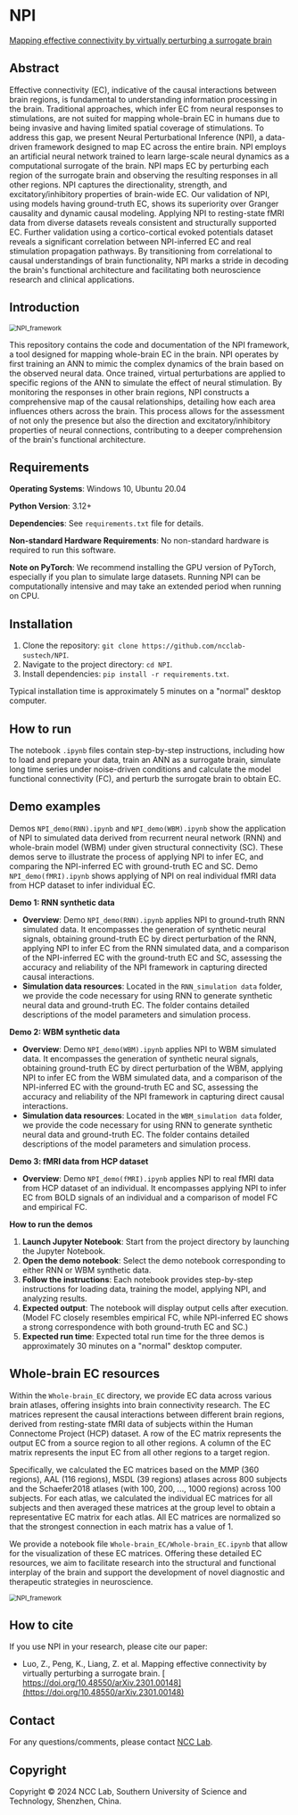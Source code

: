 # NPI

[Mapping effective connectivity by virtually perturbing a surrogate brain](https://arxiv.org/abs/2301.00148)

## **Abstract**

Effective connectivity (EC), indicative of the causal interactions between brain regions, is fundamental to understanding information processing in the brain. Traditional approaches, which infer EC from neural responses to stimulations, are not suited for mapping whole-brain EC in humans due to being invasive and having limited spatial coverage of stimulations. To address this gap, we present Neural Perturbational Inference (NPI), a data-driven framework designed to map EC across the entire brain. NPI employs an artificial neural network trained to learn large-scale neural dynamics as a computational surrogate of the brain. NPI maps EC by perturbing each region of the surrogate brain and observing the resulting responses in all other regions. NPI captures the directionality, strength, and excitatory/inhibitory properties of brain-wide EC. Our validation of NPI, using models having ground-truth EC, shows its superiority over Granger causality and dynamic causal modeling. Applying NPI to resting-state fMRI data from diverse datasets reveals consistent and structurally supported EC. Further validation using a cortico-cortical evoked potentials dataset reveals a significant correlation between NPI-inferred EC and real stimulation propagation pathways. By transitioning from correlational to causal understandings of brain functionality, NPI marks a stride in decoding the brain's functional architecture and facilitating both neuroscience research and clinical applications.

## **Introduction**

<img src=".\img\NPI_framework.jpg" alt="NPI_framework" style="zoom:80%;" />

This repository contains the code and documentation of the NPI framework, a tool designed for mapping whole-brain EC in the brain. NPI operates by first training an ANN to mimic the complex dynamics of the brain based on the observed neural data. Once trained, virtual perturbations are applied to specific regions of the ANN to simulate the effect of neural stimulation. By monitoring the responses in other brain regions, NPI constructs a comprehensive map of the causal relationships, detailing how each area influences others across the brain. This process allows for the assessment of not only the presence but also the direction and excitatory/inhibitory properties of neural connections, contributing to a deeper comprehension of the brain's functional architecture.

## **Requirements**

**Operating Systems**: Windows 10, Ubuntu 20.04

**Python Version**: 3.12+

**Dependencies**: See `requirements.txt` file for details.

**Non-standard Hardware Requirements**: No non-standard hardware is required to run this software.

**Note on PyTorch**: We recommend installing the GPU version of PyTorch, especially if you plan to simulate large datasets. Running NPI can be computationally intensive and may take an extended period when running on CPU.

## **Installation**

1. Clone the repository: `git clone https://github.com/ncclab-sustech/NPI`.
2. Navigate to the project directory: `cd NPI`.
3. Install dependencies: `pip install -r requirements.txt`.

Typical installation time is approximately 5 minutes on a "normal" desktop computer.

## **How to run**

The notebook `.ipynb` files contain step-by-step instructions, including how to load and prepare your data, train an ANN as a surrogate brain, simulate long time series under noise-driven conditions and calculate the model functional connectivity (FC), and perturb the surrogate brain to obtain EC.

## **Demo examples**

Demos `NPI_demo(RNN).ipynb` and `NPI_demo(WBM).ipynb` show the application of NPI to simulated data derived from recurrent neural network (RNN) and whole-brain model (WBM) under given structural connectivity (SC). These demos serve to illustrate the process of applying NPI to infer EC, and comparing the NPI-inferred EC with ground-truth EC and SC. Demo `NPI_demo(fMRI).ipynb` shows applying of NPI on real individual fMRI data from HCP dataset to infer individual EC.

**Demo 1: RNN synthetic data**

- **Overview**: Demo `NPI_demo(RNN).ipynb` applies NPI to ground-truth RNN simulated data. It encompasses the generation of synthetic neural signals, obtaining ground-truth EC by direct perturbation of the RNN, applying NPI to infer EC from the RNN simulated data, and a comparison of the NPI-inferred EC with the ground-truth EC and SC, assessing the accuracy and reliability of the NPI framework in capturing directed causal interactions.
- **Simulation data resources**: Located in the `RNN_simulation data` folder, we provide the code necessary for using RNN to generate synthetic neural data and ground-truth EC. The folder contains detailed descriptions of the model parameters and simulation process.

**Demo 2: WBM synthetic data**

- **Overview**: Demo `NPI_demo(WBM).ipynb` applies NPI to WBM simulated data. It encompasses the generation of synthetic neural signals, obtaining ground-truth EC by direct perturbation of the WBM, applying NPI to infer EC from the WBM simulated data, and a comparison of the NPI-inferred EC with the ground-truth EC and SC, assessing the accuracy and reliability of the NPI framework in capturing direct causal interactions.
- **Simulation data resources**: Located in the `WBM_simulation data` folder, we provide the code necessary for using RNN to generate synthetic neural data and ground-truth EC. The folder contains detailed descriptions of the model parameters and simulation process.

**Demo 3: fMRI data from HCP dataset**

- **Overview**: Demo `NPI_demo(fMRI).ipynb` applies NPI to real fMRI data from HCP dataset of an individual. It encompasses applying NPI to infer EC from BOLD signals of an individual and a comparison of model FC and empirical FC.

**How to run the demos**

1. **Launch Jupyter Notebook**: Start from the project directory by launching the Jupyter Notebook.
2. **Open the demo notebook**: Select the demo notebook corresponding to either RNN or WBM synthetic data.
3. **Follow the instructions**: Each notebook provides step-by-step instructions for loading data, training the model, applying NPI, and analyzing results.
4. **Expected output**: The notebook will display output cells after execution. (Model FC closely resembles empirical FC, while NPI-inferred EC shows a strong correspondence with both ground-truth EC and SC.)
5. **Expected run time**: Expected total run time for the three demos is approximately 30 minutes on a "normal" desktop computer.

## **Whole-brain EC resources**

Within the `Whole-brain_EC` directory, we provide EC data across various brain atlases, offering insights into brain connectivity research. The EC matrices represent the causal interactions between different brain regions, derived from resting-state fMRI data of subjects within the Human Connectome Project (HCP) dataset. A row of the EC matrix represents the output EC from a source region to all other regions. A column of the EC matrix represents the input EC from all other regions to a target region.

Specifically, we calculated the EC matrices based on the MMP (360 regions), AAL (116 regions), MSDL (39 regions) atlases across 800 subjects and the Schaefer2018 atlases (with 100, 200, ..., 1000 regions) across 100 subjects. For each atlas, we calculated the individual EC matrices for all subjects and then averaged these matrices at the group level to obtain a representative EC matrix for each atlas. All EC matrices are normalized so that the strongest connection in each matrix has a value of 1.

We provide a notebook file `Whole-brain_EC/Whole-brain_EC.ipynb` that allow for the visualization of these EC matrices. Offering these detailed EC resources, we aim to facilitate research into the structural and functional interplay of the brain and support the development of novel diagnostic and therapeutic strategies in neuroscience.

<img src=".\img\ebc.png" alt="NPI_framework" style="zoom:80%;" />

## **How to cite**

If you use NPI in your research, please cite our paper:

- Luo, Z., Peng, K., Liang, Z. et al. Mapping effective connectivity by virtually perturbing a surrogate brain. [ https://doi.org/10.48550/arXiv.2301.00148](https://doi.org/10.48550/arXiv.2301.00148)

## **Contact**

For any questions/comments, please contact [NCC Lab](https://www.sustech.edu.cn/en/faculties/liuquanying.html).

## **Copyright**

Copyright © 2024 NCC Lab, Southern University of Science and Technology, Shenzhen, China.